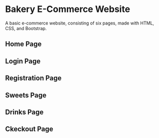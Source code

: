 # Bakery E-Commerce Website

A basic e-commerce website, consisting of six pages, made with HTML, CSS, and Bootstrap.

## Home Page
## Login Page
## Registration Page
## Sweets Page
## Drinks Page
## Ckeckout Page